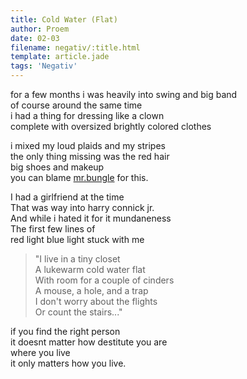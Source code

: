 ```yaml
---
title: Cold Water (Flat)
author: Proem
date: 02-03
filename: negativ/:title.html
template: article.jade
tags: 'Negativ'
---
```


for a few months i was heavily into swing and big band  
of course around the same time  
i had a thing for dressing like a clown  
complete with oversized brightly colored clothes  

i mixed my loud plaids and my stripes  
the only thing missing was the red hair  
big shoes and makeup  
you can blame [mr.bungle](http://en.wikipedia.org/wiki/Mr._Bungle) for this.  

I had a girlfriend at the time  
That was way into harry connick jr.  
And while i hated it for it mundaneness  
The first few lines of  
red light blue light stuck with me  

>"I live in a tiny closet  
A lukewarm cold water flat  
With room for a couple of cinders  
A mouse, a hole, and a trap  
I don't worry about the flights  
Or count the stairs..."

if you find the right person  
it doesnt matter how destitute you are  
where you live  
it only matters how you live.